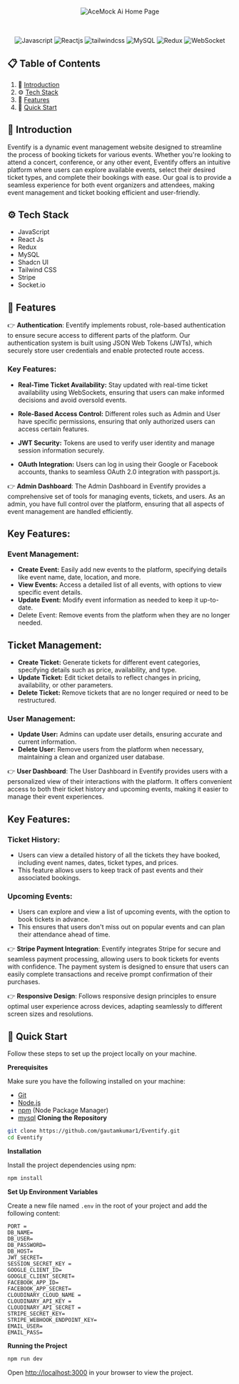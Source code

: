 
<div align="center">
<!-- Image of the heading -->
  <br />
    
  ![AceMock Ai Home Page](<AceMock Ai Home Page.png>) 
  <br/>
  <br/>



  <br />

  <div>
    <img src="https://img.shields.io/badge/javascript-%23323330.svg?style=for-the-badge&logo=javascript&logoColor=%23F7DF1E" alt="Javascript" />
    <img src="https://img.shields.io/badge/react-%2320232a.svg?style=for-the-badge&logo=react&logoColor=%2361DAFB" alt="Reactjs" />
    <img src="https://img.shields.io/badge/-Tailwind_CSS-black?style=for-the-badge&logoColor=white&logo=tailwindcss&color=06B6D4" alt="tailwindcss" />
    <img src="https://img.shields.io/badge/mysql-%2300f.svg?style=for-the-badge&logo=mysql&logoColor=white" alt="MySQL" />
    <img src="https://img.shields.io/badge/redux-%23593d88.svg?style=for-the-badge&logo=redux&logoColor=white" alt="Redux" />
    <img src="https://img.shields.io/badge/websocket-%23007dff.svg?style=for-the-badge&logo=websockets&logoColor=white" alt="WebSocket" />

  </div>

</div>

## 📋 <a name="table">Table of Contents</a>

1. 🤖 [Introduction](#introduction)
2. ⚙️ [Tech Stack](#tech-stack)
3. 🔋 [Features](#features)
4. 🤸 [Quick Start](#quick-start)

## <a name="introduction">🤖 Introduction</a>

Eventify is a dynamic event management website designed to streamline the process of booking tickets for various events. Whether you're looking to attend a concert, conference, or any other event, Eventify offers an intuitive platform where users can explore available events, select their desired ticket types, and complete their bookings with ease. Our goal is to provide a seamless experience for both event organizers and attendees, making event management and ticket booking efficient and user-friendly.
<!-- Tech Stack -->
## <a name="tech-stack">⚙️ Tech Stack</a>

- JavaScript
- React Js
- Redux
- MySQL
- Shadcn UI
- Tailwind CSS
- Stripe
- Socket.io
<!-- Features -->

## <a name="features">🔋 Features</a>


👉 **Authentication**: Eventify implements robust, role-based authentication to ensure secure access to different parts of the platform. Our authentication system is built using JSON Web Tokens (JWTs), which securely store user credentials and enable protected route access.

### Key Features:
- **Real-Time Ticket Availability:** Stay updated with real-time ticket availability using WebSockets, ensuring that users can make informed decisions and avoid oversold events.

- **Role-Based Access Control:** Different roles such as Admin and User have specific permissions, ensuring that only authorized users can access certain features.

- **JWT Security:** Tokens are used to verify user identity and manage session information securely.

- **OAuth Integration:** Users can log in using their Google or Facebook accounts, thanks to seamless OAuth 2.0 integration with passport.js.

👉 **Admin Dashboard**: The Admin Dashboard in Eventify provides a comprehensive set of tools for managing events, tickets, and users. As an admin, you have full control over the platform, ensuring that all aspects of event management are handled efficiently.

## Key Features:

### Event Management:

  - **Create Event:** Easily add new events to the platform, specifying details like event name, date, location, and more.
  - **View Events:** Access a detailed list of all events, with options to view specific event details.
  - **Update Event:** Modify event information as needed to keep it up-to-date.
  - Delete Event: Remove events from the platform when they are no longer needed.

## Ticket Management:

  - **Create Ticket:** Generate tickets for different event categories, specifying details such as price, availability, and type.
  - **Update Ticket:** Edit ticket details to reflect changes in pricing, availability, or other parameters.
  - **Delete Ticket:** Remove tickets that are no longer required or need to be restructured.

### User Management:

  - **Update User:** Admins can update user details, ensuring accurate and current information.
  - **Delete User:** Remove users from the platform when necessary, maintaining a clean and organized user database.

👉 **User Dashboard**: The User Dashboard in Eventify provides users with a personalized view of their interactions with the platform. It offers convenient access to both their ticket history and upcoming events, making it easier to manage their event experiences.

## Key Features:

### Ticket History:

  - Users can view a detailed history of all the tickets they have booked, including event names, dates, ticket types, and prices.
  - This feature allows users to keep track of past events and their associated bookings.

### Upcoming Events:

  - Users can explore and view a list of upcoming events, with the option to book tickets in advance.
  - This ensures that users don't miss out on popular events and can plan their attendance ahead of time.


👉 **Stripe Payment Integration**: Eventify integrates Stripe for secure and seamless payment processing, allowing users to book tickets for events with confidence. The payment system is designed to ensure that users can easily complete transactions and receive prompt confirmation of their purchases.


👉 **Responsive Design**: Follows responsive design principles to ensure optimal user experience across devices, adapting seamlessly to different screen sizes and resolutions.


## <a name="quick-start">🤸 Quick Start</a>

Follow these steps to set up the project locally on your machine.

**Prerequisites**

Make sure you have the following installed on your machine:

- [Git](https://git-scm.com/)
- [Node.js](https://nodejs.org/en)
- [npm](https://www.npmjs.com/) (Node Package Manager)
- [mysql](https://www.mysql.com/downloads/)
**Cloning the Repository**

```bash
git clone https://github.com/gautamkumar1/Eventify.git
cd Eventify
```

**Installation**

Install the project dependencies using npm:

```bash
npm install
```

**Set Up Environment Variables**

Create a new file named `.env` in the root of your project and add the following content:

```env
PORT = 
DB_NAME=
DB_USER=
DB_PASSWORD=
DB_HOST=
JWT_SECRET=
SESSION_SECRET_KEY = 
GOOGLE_CLIENT_ID=
GOOGLE_CLIENT_SECRET=
FACEBOOK_APP_ID=
FACEBOOK_APP_SECRET=
CLOUDINARY_CLOUD_NAME = 
CLOUDINARY_API_KEY = 
CLOUDINARY_API_SECRET = 
STRIPE_SECRET_KEY=
STRIPE_WEBHOOK_ENDPOINT_KEY=
EMAIL_USER=
EMAIL_PASS=
```

**Running the Project**

```bash
npm run dev
```
Open [http://localhost:3000](http://localhost:3000) in your browser to view the project.
